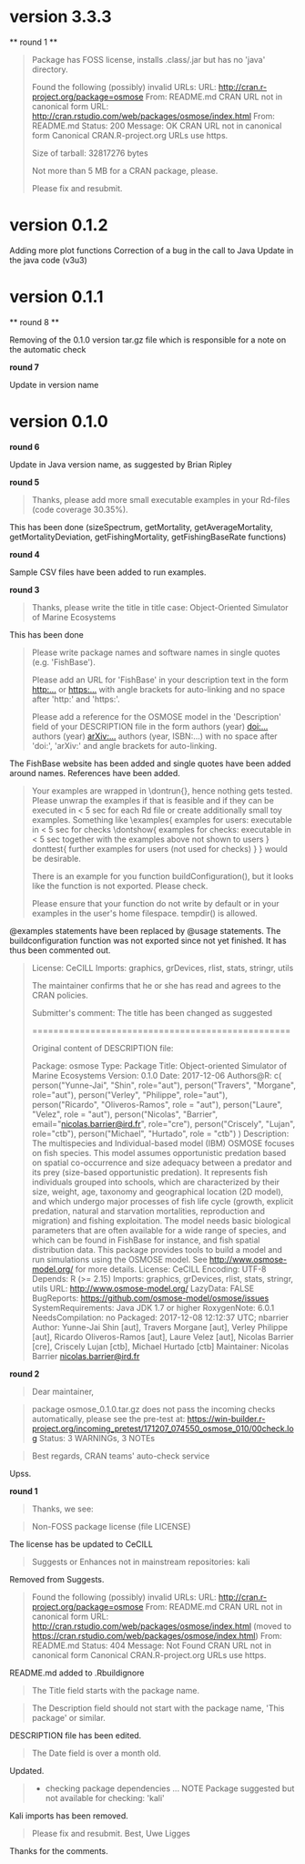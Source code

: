 # version 3.3.3

** round 1 ** 

>  Package has FOSS license, installs .class/.jar but has no 'java' directory.
>
>  Found the following (possibly) invalid URLs:
>    URL: http://cran.r-project.org/package=osmose
>      From: README.md
>      CRAN URL not in canonical form
>    URL: http://cran.rstudio.com/web/packages/osmose/index.html
>      From: README.md
>      Status: 200
>      Message: OK
>      CRAN URL not in canonical form
>    Canonical CRAN.R-project.org URLs use https.
>
>  Size of tarball: 32817276 bytes
>
>Not more than 5 MB for a CRAN package, please.
>
>Please fix and resubmit. 

# version 0.1.2

Adding more plot functions
Correction of a bug in the call to Java
Update in the java code (v3u3)

# version 0.1.1

** round 8 **

Removing of the 0.1.0 version tar.gz file which is responsible for a note on the automatic check

**round 7**

Update in version name

# version 0.1.0

**round 6**

Update in Java version name, as suggested by Brian Ripley

**round 5**

> Thanks, please add more small executable examples in your Rd-files (code coverage 30.35%). 

This has been done (sizeSpectrum, getMortality, getAverageMortality, getMortalityDeviation, getFishingMortality, getFishingBaseRate functions)

**round 4**

Sample CSV files have been added to run examples.

**round 3**

> Thanks, please write the title in title case:
> Object-Oriented Simulator of Marine Ecosystems

This has been done

>Please write package names and software names in single quotes (e.g. 'FishBase').
>
>Please add an URL for 'FishBase' in your description text in the form
><http:...> or <https:...>
>with angle brackets for auto-linking and no space after 'http:' and 'https:'.
>
>Please add a reference for the OSMOSE model in the 'Description' field of your DESCRIPTION file in the form
>authors (year) <doi:...>
>authors (year) <arXiv:...>
>authors (year, ISBN:...)
>with no space after 'doi:', 'arXiv:' and angle brackets for auto-linking.

The FishBase website has been added and single quotes have been added around names.
References have been added.

>Your examples are wrapped in \dontrun{}, hence nothing gets tested. Please unwrap the examples if that is feasible and if they can be executed in < 5 sec for each Rd file or create additionally small toy examples. Something like
>\examples{
>       examples for users:
>       executable in < 5 sec
>       for checks
>       \dontshow{
>              examples for checks:
>              executable in < 5 sec together with the examples above
>              not shown to users
>       }
>       donttest{
>              further examples for users (not used for checks)
>       }
>}
>would be desirable.
>
>There is an example for you function buildConfiguration(), but it looks like the function is not exported. Please check.
>
>Please ensure that your function do not write by default or in your examples in the user's home filespace. tempdir() is allowed. 

@examples statements have been replaced by @usage statements. The buildconfiguration function was not exported since not yet finished. It has thus been commented out.



> License: CeCILL
> Imports: graphics, grDevices, rlist, stats, stringr, utils
>
>
> The maintainer confirms that he or she
> has read and agrees to the CRAN policies.
>
> Submitter's comment: The title has been changed as suggested
>
> =================================================
>
> Original content of DESCRIPTION file:
>
> Package: osmose
> Type: Package
> Title: Object-oriented Simulator of Marine Ecosystems
> Version: 0.1.0
> Date: 2017-12-06
> Authors@R: c(
>    person("Yunne-Jai", "Shin", role="aut"),
>    person("Travers", "Morgane", role="aut"),
>    person("Verley", "Philippe", role="aut"),
>    person("Ricardo", "Oliveros-Ramos", role = "aut"),
>    person("Laure", "Velez", role = "aut"),
>    person("Nicolas", "Barrier", email="nicolas.barrier@ird.fr", role="cre"),
>    person("Criscely", "Lujan", role="ctb"),
>    person("Michael", "Hurtado", role = "ctb")
>    )
> Description: The multispecies and Individual-based model (IBM) OSMOSE focuses on fish species.
>    This model assumes opportunistic predation based on spatial co-occurrence and size
>    adequacy between a predator and its prey (size-based opportunistic predation). It
>    represents fish individuals grouped into schools, which are characterized by their
>    size, weight, age, taxonomy and geographical location (2D model), and which undergo
>    major processes of fish life cycle (growth, explicit predation, natural and starvation
>    mortalities, reproduction and migration) and fishing exploitation. The model needs
>    basic biological parameters that are often available for a wide range of species, and
>    which can be found in FishBase for instance, and fish spatial distribution data. This
>    package provides tools to build a model and run simulations using the OSMOSE model. See
>    <http://www.osmose-model.org/> for more details.
> License: CeCILL
> Encoding: UTF-8
> Depends: R (>= 2.15)
> Imports: graphics, grDevices, rlist, stats, stringr, utils
> URL: http://www.osmose-model.org/
> LazyData: FALSE
> BugReports: https://github.com/osmose-model/osmose/issues
> SystemRequirements: Java JDK 1.7 or higher
> RoxygenNote: 6.0.1
> NeedsCompilation: no
> Packaged: 2017-12-08 12:12:37 UTC; nbarrier
> Author: Yunne-Jai Shin [aut],
>    Travers Morgane [aut],
>    Verley Philippe [aut],
>    Ricardo Oliveros-Ramos [aut],
>    Laure Velez [aut],
>    Nicolas Barrier [cre],
>    Criscely Lujan [ctb],
>    Michael Hurtado [ctb]
> Maintainer: Nicolas Barrier <nicolas.barrier@ird.fr>
>







**round 2**

> Dear maintainer,
 
> package osmose_0.1.0.tar.gz does not pass the incoming checks automatically, please see the pre-test at:
> <https://win-builder.r-project.org/incoming_pretest/171207_074550_osmose_010/00check.log>
> Status: 3 WARNINGs, 3 NOTEs

> Best regards,
> CRAN teams' auto-check service

Upss.

**round 1**

> Thanks, we see:

> Non-FOSS package license (file LICENSE)

The license has be updated to CeCILL

> Suggests or Enhances not in mainstream repositories:
  kali

Removed from Suggests.

> Found the following (possibly) invalid URLs:
>  URL: http://cran.r-project.org/package=osmose
>    From: README.md
>    CRAN URL not in canonical form
>  URL: http://cran.rstudio.com/web/packages/osmose/index.html (moved to 
> https://cran.rstudio.com/web/packages/osmose/index.html)
>    From: README.md
>    Status: 404
>    Message: Not Found
>    CRAN URL not in canonical form
>  Canonical CRAN.R-project.org URLs use https.

README.md added to .Rbuildignore

> The Title field starts with the package name.

> The Description field should not start with the package name,
>  'This package' or similar.

DESCRIPTION file has been edited.

> The Date field is over a month old.

Updated.

> * checking package dependencies ... NOTE
> Package suggested but not available for checking: 'kali'

Kali imports has been removed.

> Please fix and resubmit.
> Best,
> Uwe Ligges

Thanks for the comments.
